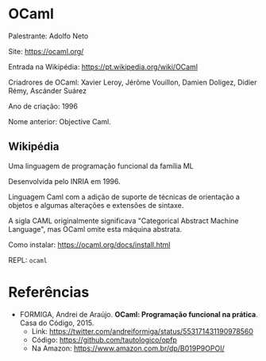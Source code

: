 # OCaml

Palestrante: Adolfo Neto

Site: https://ocaml.org/

Entrada na Wikipédia: https://pt.wikipedia.org/wiki/OCaml

Criadrores de OCaml: Xavier Leroy, Jérôme Vouillon, Damien Doligez, Didier Rémy, Ascánder Suárez

Ano de criação: 1996

Nome anterior: Objective Caml.

## Wikipédia

Uma linguagem de programação funcional da família ML

Desenvolvida pelo INRIA em 1996. 

Linguagem Caml com a adição de suporte de técnicas de orientação a objetos e algumas alterações e extensões de sintaxe.


A sigla CAML originalmente significava  "Categorical Abstract Machine Language", mas OCaml omite esta máquina abstrata.

Como instalar: https://ocaml.org/docs/install.html

REPL: `ocaml`


# Referências

 - FORMIGA, Andrei de Araújo. **OCaml: Programação funcional na prática**. Casa do Código, 2015. 
    - Link: https://twitter.com/andreiformiga/status/553171431190978560
    - Código: https://github.com/tautologico/opfp
    - Na Amazon: https://www.amazon.com.br/dp/B019P9OPOI/
